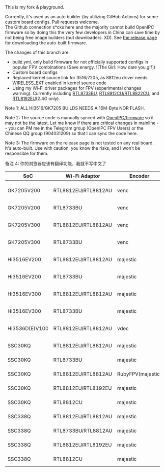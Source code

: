 This is my fork & playground.   

Currently, it's used as an auto builder (by utilizing GitHub Actions) for some custom board configs. Pull requests welcome.  
The Github connection s*cks here and the majority cannot build OpenIPC firmware so by doing this the very few developers in China can save time by not being free image builders (but downloaders. XD).
See [the release page](https://github.com/libc0607/openipc-firmware/releases/tag/latest) for downloading the auto-built firmware.  

The changes of this branch are: 
 - build.yml, only build firmware for not officially supported configs in popular FPV combinations (Save energy. ![The Girl: How dare you.gif])
 - Custom board configs
 - Replaced kernel source link for 3516/7205, as 8812eu driver needs WIRELESS_EXT enabled in kernel source code
 - Using my Wi-Fi driver packages for FPV (experimental changes warning). Currently including [RTL8733BU](https://github.com/libc0607/rtl8733bu-20230626), [RTL8812CU/RTL8822CU](https://github.com/libc0607/rtl88x2cu-20230728), and [RTL8192EU](https://github.com/libc0607/rtl8192eu-20220929)(2.4G only).  

Note 1: ALL HI3516/GK7205 BUILDS NEEDS A 16M-Byte NOR FLASH.  

Note 2: The source code is manually synced with [OpenIPC/firmware](https://github.com/OpenIPC/firmware) so it may not be the latest. Let me know if there are critical changes in mainline -- you can PM me in the Telegram group (OpenIPC FPV Users) or the Chinese QQ group (904031209) so that I can sync the code here.  

Note 3: The firmware on the release page is not tested on any real board. It's auto-built. Use with caution, you know the risks, and I won't be responsible for them.  

备注 4: 你的浏览器应该有翻译功能，我就不写中文了  


|  SoC   | Wi-Fi Adaptor  | Encoder | Link |
|  ----  | ----  | ----  | ----  |
| GK7205V200  	| RTL8812EU/RTL8812AU | venc | [openipc.gk7205v200-nor-venc_8812au_8812eu.tgz](https://github.com/libc0607/openipc-firmware/releases/download/latest/openipc.gk7205v200-nor-venc_8812au_8812eu.tgz) |
| GK7205V200  	| RTL8733BU | venc | [openipc.gk7205v200-nor-venc_8733bu.tgz](https://github.com/libc0607/openipc-firmware/releases/download/latest/openipc.gk7205v200-nor-venc_8733bu.tgz) |
| GK7205V300  	| RTL8812EU/RTL8812AU | venc | [openipc.gk7205v300-nor-venc_8812au_8812eu.tgz](https://github.com/libc0607/openipc-firmware/releases/download/latest/openipc.gk7205v300-nor-venc_8812au_8812eu.tgz) | 
| GK7205V300  	| RTL8733BU | venc | [openipc.gk7205v300-nor-venc_8733bu.tgz](https://github.com/libc0607/openipc-firmware/releases/download/latest/openipc.gk7205v300-nor-venc_8733bu.tgz) |
| Hi3516EV200  	| RTL8812EU/RTL8812AU | majestic | [openipc.hi3516ev200-nor-fpv_8812au_8812eu.tgz](https://github.com/libc0607/openipc-firmware/releases/download/latest/openipc.hi3516ev200-nor-fpv_8812au_8812eu.tgz) |
| Hi3516EV200  	| RTL8733BU | majestic | [openipc.hi3516ev200-nor-fpv_8733bu.tgz](https://github.com/libc0607/openipc-firmware/releases/download/latest/openipc.hi3516ev200-nor-fpv_8733bu.tgz) |
| Hi3516EV300  	| RTL8812EU/RTL8812AU | majestic | [openipc.hi3516ev300-nor-fpv_8812au_8812eu.tgz](https://github.com/libc0607/openipc-firmware/releases/download/latest/openipc.hi3516ev300-nor-fpv_8812au_8812eu.tgz) |
| Hi3516EV300  	| RTL8733BU | majestic | [openipc.hi3516ev300-nor-fpv_8733bu.tgz](https://github.com/libc0607/openipc-firmware/releases/download/latest/openipc.hi3516ev300-nor-fpv_8733bu.tgz) |
| Hi3536D(E)V100 	| RTL8812EU/RTL8812AU | vdec | [openipc.hi3536dv100-nor-fpv_8812au_8812eu.tgz](https://github.com/libc0607/openipc-firmware/releases/download/latest/openipc.hi3536dv100-nor-fpv_8812au_8812eu.tgz) |
| SSC30KQ	| RTL8812EU/RTL8812AU | majestic | [openipc.ssc30kq-nor-fpv_8812au_8812eu.tgz](https://github.com/libc0607/openipc-firmware/releases/download/latest/openipc.ssc30kq-nor-fpv_8812au_8812eu.tgz) |
| SSC30KQ	| RTL8733BU | majestic | [openipc.ssc30kq-nor-fpv_8733bu.tgz](https://github.com/libc0607/openipc-firmware/releases/download/latest/openipc.ssc30kq-nor-fpv_8733bu.tgz) |
| SSC30KQ	| RTL8812EU/RTL8812AU | RubyFPV(majestic) | [openipc.ssc30kq-nor-rubyfpv.tgz](https://github.com/libc0607/openipc-firmware/releases/download/latest/openipc.ssc30kq-nor-rubyfpv.tgz) |
| SSC30KQ	| RTL8812EU/RTL8192EU | majestic | [openipc.ssc30kq-nor-fpv_8812eu_8192eu.tgz](https://github.com/libc0607/openipc-firmware/releases/download/latest/openipc.ssc30kq-nor-fpv_8812eu_8192eu.tgz) |
| SSC30KQ	| RTL8812CU | majestic | [openipc.ssc30kq-nor-fpv_8812cu.tgz](https://github.com/libc0607/openipc-firmware/releases/download/latest/openipc.ssc30kq-nor-fpv_8812cu.tgz) |
| SSC338Q	| RTL8812EU/RTL8812AU | majestic | [openipc.ssc338q-nor-fpv_8812au_8812eu.tgz](https://github.com/libc0607/openipc-firmware/releases/download/latest/openipc.ssc338q-nor-fpv_8812au_8812eu.tgz) |
| SSC338Q	| RTL8733BU/RTL8812AU | majestic | [openipc.ssc338q-nor-fpv_8812au_8733bu.tgz](https://github.com/libc0607/openipc-firmware/releases/download/latest/openipc.ssc338q-nor-fpv_8812au_8733bu.tgz) | 
| SSC338Q	| RTL8812EU/RTL8192EU | majestic | [openipc.ssc338q-nor-fpv_8812eu_8192eu.tgz](https://github.com/libc0607/openipc-firmware/releases/download/latest/openipc.ssc338q-nor-fpv_8812eu_8192eu.tgz) |
| SSC338Q	| RTL8812CU | majestic | [openipc.ssc338q-nor-fpv_8812cu.tgz](https://github.com/libc0607/openipc-firmware/releases/download/latest/openipc.ssc338q-nor-fpv_8812cu.tgz) |

